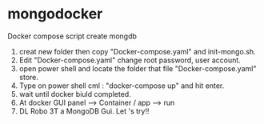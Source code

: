 # mongodocker
Docker compose script create mongdb 


1. creat new folder then copy "Docker-compose.yaml" and init-mongo.sh.
2. Edit "Docker-compose.yaml" change root  password, user account.
3. open power shell and locate the folder that file "Docker-compose.yaml" store.
4. Type on power shell cml :  "docker-compose up" and hit enter.
5. wait until docker biuld completed.
6. At docker GUI panel --> Container / app --> run
7. DL Robo 3T  a MongoDB Gui. Let 's try!!
